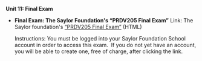 **Unit 11: Final Exam** <span id="11"></span> 
-   **Final Exam: The Saylor Foundation's “PRDV205 Final Exam”**
    Link: The Saylor foundation's [“PRDV205 Final
    Exam”](http://school.saylor.org/mod/quiz/view.php?id=1839) (HTML)  
      
     Instructions: You must be logged into your Saylor Foundation School
    account in order to access this exam.  If you do not yet have an
    account, you will be able to create one, free of charge, after
    clicking the link.



